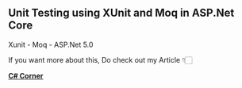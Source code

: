 ## Unit Testing using XUnit and Moq in ASP.Net Core

Xunit - Moq - ASP.Net 5.0 

If you want more about this, Do check out my Article 👇🏻

[**C# Corner**](https://www.c-sharpcorner.com/article/unit-testing/ "C# Corner")
